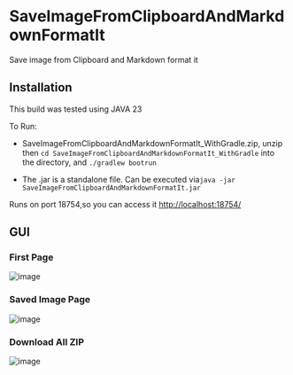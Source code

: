 # SaveImageFromClipboardAndMarkdownFormatIt


Save image from Clipboard and Markdown format it
## Installation
This build was tested using JAVA 23

To Run: 
- SaveImageFromClipboardAndMarkdownFormatIt_WithGradle.zip, unzip then
  ```cd SaveImageFromClipboardAndMarkdownFormatIt_WithGradle``` into the directory,
  and ```./gradlew bootrun```

- The .jar is a standalone file.
  Can be executed  via```java -jar SaveImageFromClipboardAndMarkdownFormatIt.jar```


Runs on port 18754,so you can access it [http://localhost:18754/](http://localhost:18754/)
## GUI

### First Page
![image](https://github.com/user-attachments/assets/951f4d66-9c63-4396-a103-bf942aa13bb2)


### Saved Image Page
![image](https://github.com/user-attachments/assets/bce7517c-c8fa-44f3-9f51-0d087e375559)


### Download All ZIP
![image](https://github.com/user-attachments/assets/a613599e-f244-40f9-b397-23d48d38670c)

